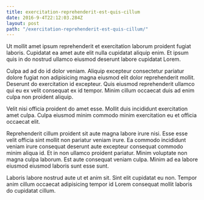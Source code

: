 ```yaml
---
title: exercitation-reprehenderit-est-quis-cillum
date: 2016-9-4T22:12:03.284Z
layout: post
path: "/exercitation-reprehenderit-est-quis-cillum/"
---
```


Ut mollit amet ipsum reprehenderit et exercitation laborum proident fugiat laboris. Cupidatat ea amet aute elit nulla cupidatat aliquip enim. Et ipsum quis in do nostrud ullamco eiusmod deserunt labore cupidatat Lorem.

Culpa ad ad do id dolor veniam. Aliquip excepteur consectetur pariatur dolore fugiat non adipisicing magna eiusmod elit dolor reprehenderit mollit. Deserunt do exercitation id excepteur. Quis eiusmod reprehenderit ullamco qui eu ex velit consequat ex id tempor. Minim cillum occaecat duis ad enim culpa non proident aliquip.

Velit nisi officia proident do amet esse. Mollit duis incididunt exercitation amet culpa. Culpa eiusmod minim commodo minim exercitation eu et officia occaecat elit.

Reprehenderit cillum proident sit aute magna labore irure nisi. Esse esse velit officia sint mollit non pariatur veniam irure. Ea commodo incididunt veniam irure consequat deserunt aute excepteur consequat commodo minim aliqua id. Et in non ullamco proident pariatur. Minim voluptate non magna culpa laborum. Est aute consequat veniam culpa. Minim ad ea labore eiusmod eiusmod laboris sunt esse sunt.

Laboris labore nostrud aute ut et anim sit. Sint elit cupidatat eu non. Tempor anim cillum occaecat adipisicing tempor id Lorem consequat mollit laboris do cupidatat cillum.